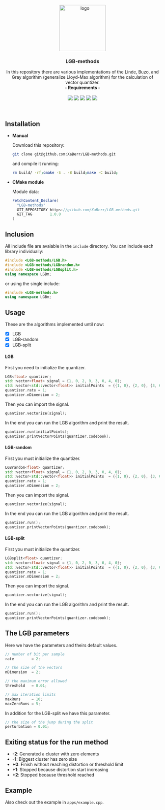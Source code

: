 <p align="center">
    <img src="https://user-images.githubusercontent.com/16030020/79968249-22124080-8490-11ea-9820-f578f373db96.png" alt="logo" width=150 height=150>
  <h3 align="center">LGB-methods</h3>
  <p align="center">
    In this repository there are various implementations of the Linde, Buzo, and Gray algorithm (generalize Lloyd-Max algorithm) for the calculation of vector quantizer.
    <br>
    <strong>- Requirements -</strong>
    <br>
    <br>
    <img src="https://img.shields.io/static/v1?label=cpp&message=11&color=007bff">
    <img src="https://img.shields.io/static/v1?label=cmake&message=3.14&color=007bff">
    <img src="https://img.shields.io/static/v1?label=SO&message=Win&color=28a745">
    <img src="https://img.shields.io/static/v1?label=SO&message=Mac&color=28a745">
    <img src="https://img.shields.io/static/v1?label=SO&message=Linux&color=28a745">
  </p>
</p>
<br>

## Installation
- **Manual**

  Download this repository:
  ```sh
  git clone git@github.com:XaBerr/LGB-methods.git
  ```
  and compile it running:
  ```sh
  rm build/ -rf;cmake -S . -B build;make -C build;
  ```

- **CMake module**

  Module data:
  ```java
  FetchContent_Declare(
    "LGB-methods"
    GIT_REPOSITORY https://github.com/XaBerr/LGB-methods.git
    GIT_TAG        1.0.0
  )
  ```

## Inclusion
All include file are avaiable in the `include` directory.
You can include each library individually:
```cpp
#include <LGB-methods/LGB.h>
#include <LGB-methods/LGBrandom.h>
#include <LGB-methods/LGBsplit.h>
using namespace LGBm;
```
or using the single include:
```cpp
#include <LGB-methods.h>
using namespace LGBm;
```

## Usage

These are the algorithms implemented until now:

- [x] LGB
- [x] LGB-random
- [x] LGB-split

#### LGB

First you need to initialize the quantizer.
```cpp
LGB<float> quantizer;
std::vector<float> signal = {1, 0, 2, 0, 3, 0, 4, 0};
std::vector<std::vector<float>> initialPoints  = {{1, 0}, {2, 0}, {3, 0}, {4, 0}};
quantizer.rate = 1;
quantizer.nDimension = 2;
```

Then you can import the signal.
```cpp
quantizer.vectorize(signal);
```

In the end you can run the LGB algorithm and print the result.
```cpp
quantizer.run(initialPoints);
quantizer.printVectorPoints(quantizer.codebook);
```

#### LGB-random

First you must initialize the quantizer.
```cpp
LGBrandom<float> quantizer;
std::vector<float> signal = {1, 0, 2, 0, 3, 0, 4, 0};
std::vector<std::vector<float>> initialPoints  = {{1, 0}, {2, 0}, {3, 0}, {4, 0}};
quantizer.rate = 1;
quantizer.nDimension = 2;
```

Then you can import the signal.
```cpp
quantizer.vectorize(signal);
```

In the end you can run the LGB algorithm and print the result.
```cpp
quantizer.run();
quantizer.printVectorPoints(quantizer.codebook);
```

#### LGB-split

First you must initialize the quantizer.
```cpp
LGBsplit<float> quantizer;
std::vector<float> signal = {1, 0, 2, 0, 3, 0, 4, 0};
std::vector<std::vector<float>> initialPoints  = {{1, 0}, {2, 0}, {3, 0}, {4, 0}};
quantizer.rate = 1;
quantizer.nDimension = 2;
```

Then you can import the signal.
```cpp
quantizer.vectorize(signal);
```

In the end you can run the LGB algorithm and print the result.
```cpp
quantizer.run();
quantizer.printVectorPoints(quantizer.codebook);
```


## The LGB parameters

Here we have the parameters and theirs default values.
```cpp
// number of bit per sample
rate        = 2;

// the size of the vectors
nDimension  = 2;

// the maximum error allowed
threshold   = 0.01;

// max iteration limits
maxRuns     = 10;
maxZeroRuns = 5;
```
In addition for the LGB-split we have this parameter.
```cpp
// the size of the jump during the split
perturbation = 0.01;
```

## Exiting status for the run method

- **-2**: Generated a cluster with zero elements
- **-1**: Biggest cluster has zero size
- **+0**: Finish without reaching distortion or threshold limit
- **+1**: Stopped because distortion start increasing
- **+2**: Stopped because threshold reached

## Example
Also check out the example in `apps/example.cpp`.
